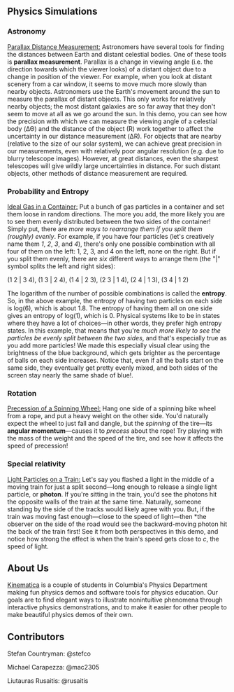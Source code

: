 ## Physics Simulations

### Astronomy
[Parallax Distance Measurement:](parallax) Astronomers have several tools for finding the distances between Earth and distant celestial bodies. One of these tools is **parallax measurement**. Parallax is a change in viewing angle (i.e. the direction towards which the viewer looks) of a distant object due to a change in position of the viewer. For example, when you look at distant scenery from a car window, it seems to move much more slowly than nearby objects. Astronomers use the Earth's movement around the sun to measure the parallax of distant objects. This only works for relatively nearby objects; the most distant galaxies are so far away that they don't seem to move at all as we go around the sun. In this demo, you can see how the precision with which we can measure the viewing angle of a celestial body (ΔΘ) and the distance of the object (R) work together to affect the uncertainty in our distance measurement (ΔR). For objects that are nearby (relative to the size of our solar system), we can achieve great precision in our measurements, even with relatively poor angular resolution (e.g. due to blurry telescope images). However, at great distances, even the sharpest telescopes will give wildly large uncertainties in distance. For such distant objects, other methods of distance measurement are required.

### Probability and Entropy
[Ideal Gas in a Container:](gas-container) Put a bunch of gas particles in a container and set them loose in random directions. The more you add, the more likely you are to see them evenly distributed between the two sides of the container! Simply put, there are *more ways to rearrange them if you split them (roughly) evenly*. For example, if you have four particles (let's creatively name them *1*, *2*, *3*, and *4*), there's only one possible combination with all four of them on the left: 1, 2, 3, and 4 on the left, none on the right. But if you split them evenly, there are *six* different ways to arrange them (the "|" symbol splits the left and right sides):

(1 2 | 3 4), 
(1 3 | 2 4), 
(1 4 | 2 3), 
(2 3 | 1 4), 
(2 4 | 1 3), 
(3 4 | 1 2)

The logarithm of the number of possible combinations is called the **entropy**. So, in the above example, the entropy of having two particles on each side is log(6), which is about 1.8. The entropy of having them all on one side gives an entropy of log(1), which is 0. Physical systems like to be in states where they have a lot of choices—in other words, they prefer high entropy states. In this example, that means that you're *much more likely to see the particles be evenly split between the two sides*, and that's especially true as you add more particles! We made this especially visual clear using the brightness of the blue background, which gets brighter as the percentage of balls on each side increases. Notice that, even if all the balls start on the same side, they eventually get pretty evenly mixed, and both sides of the screen stay nearly the same shade of blue!.

### Rotation
[Precession of a Spinning Wheel:](gyro/index-precession.html) Hang one side of a spinning bike wheel from a rope, and put a heavy weight on the other side. You'd naturally expect the wheel to just fall and dangle, but the *spinning* of the tire—its **angular momentum**—causes it to *precess* about the rope! Try playing with the mass of the weight and the speed of the tire, and see how it affects the speed of precession!

### Special relativity
[Light Particles on a Train:](sr) Let's say you flashed a light in the middle of a moving train for just a split second—long enough to release a single light particle, or **photon**. If you're sitting in the train, you'd see the photons hit the opposite walls of the train at the same time. Naturally, someone standing by the side of the tracks would likely agree with you. But, if the train was moving fast enough—close to the speed of light—then *the observer on the side of the road would see the backward-moving photon hit the back of the train first! See it from both perspectives in this demo, and notice how strong the effect is when the train's speed gets close to *c*, the speed of light.

## About Us
[Kinematica](../) is a couple of students in Columbia's Physics Department making fun physics demos and software tools for physics education. Our goals are to find elegant ways to illustrate nonintuitive phenomena through interactive physics demonstrations, and to make it easier for other people to make beautiful physics demos of their own.

## Contributors
Stefan Countryman: @stefco

Michael Carapezza: @mac2305

Liutauras Rusaitis: @rusaitis